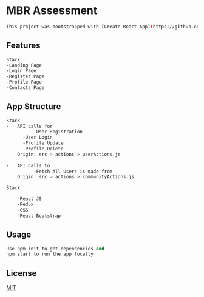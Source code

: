 # MBR Assessment

```bash
This project was bootstrapped with [Create React App](https://github.com/facebook/create-react-app).t
```

## Features
```bash
Stack
-Landing Page
-Login Page
-Register Page
-Profile Page 
-Contacts Page
```


## App Structure
```bash
Stack
-	API calls for
          -User Registration
	  -User Login
	  -Profile Update
	  -Profile Delete 
	Origin: src > actions > userActions.js
	
-	API Calls to 
          -Fetch All Users is made from
	Origin: src > actions > communityActions.js
```
	  



```bash
Stack

    -React JS
    -Redux
    -CSS
    -React Bootstrap
```



## Usage

```python
Use npm init to get dependencies and 
npm start to run the app locally

```



## License

[MIT](https://choosealicense.com/licenses/mit/)
